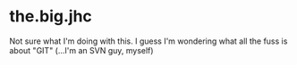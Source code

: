 the.big.jhc
===========

Not sure what I'm doing with this.  I guess I'm wondering what all the fuss is about "GIT" (...I'm an SVN guy, myself)